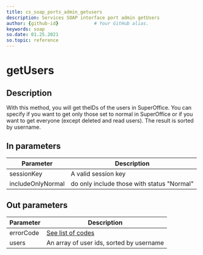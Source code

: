 ```yaml
---
title: cs_soap_ports_admin_getusers
description: Services SOAP interface port admin getUsers
author: {github-id}             # Your GitHub alias.
keywords: soap
so.date: 01.25.2021
so.topic: reference
---
```


# getUsers

## Description

With this method, you will get theIDs of the users in SuperOffice. You can specify if you want to get only those set to normal in SuperOffice or if you want to get everyone (except deleted and read users). The result is sorted by username.

## In parameters

| Parameter | Description |
|---|---|
| sessionKey | A valid session key |
| includeOnlyNormal | do only include those with status "Normal" |

## Out parameters

| Parameter | Description |
|---|---|
| errorCode | [See list of codes][1] |
| users | An array of user ids, sorted by username |

<!-- Referenced links -->
[1]: ../../error-codes.md
